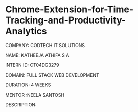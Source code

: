 # Chrome-Extension-for-Time-Tracking-and-Productivity-Analytics

COMPANY: CODTECH IT SOLUTIONS

NAME: KATHEEJA ATHIFA S A

INTERN ID: CT04DG3279

DOMAIN: FULL STACK WEB DEVELOPMENT

DURATION: 4 WEEKS

MENTOR :NEELA SANTOSH

DESCRIPTION:
